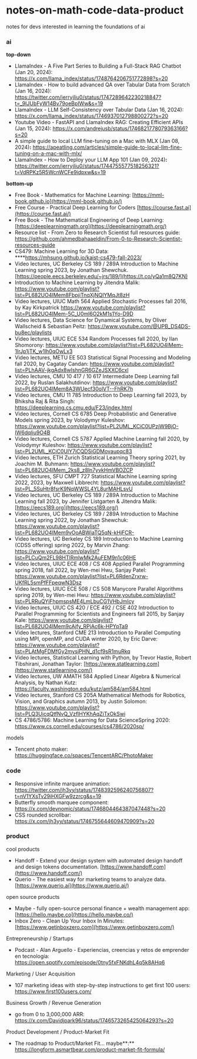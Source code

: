 # notes-on-math-code-data-product

notes for devs interested in learning the foundations of ai

### ai

**top-down**

- LlamaIndex - A Five Part Series to Building a Full-Stack RAG Chatbot (Jan 20, 2024): https://x.com/llama_index/status/1748764206751772898?s=20
- LlamaIndex - How to build advanced QA over Tabular Data  from Scratch (Jan 16, 2024): https://twitter.com/jerryjliu0/status/1747289642230218847?t=_9IJUbFyW14Bv79oeBpIWw&s=19
- LlamaIndex -  LLM Self-Consistency over Tabular Data (Jan 16, 2024): https://x.com/llama_index/status/1746937012798800272?s=20
- Youtube Video - FastAPI and LlamaIndex RAG: Creating Efficient APIs (Jan 15, 2024): https://x.com/andrejusb/status/1746821778079363166?s=20
- A simple guide to local LLM fine-tuning on a Mac with MLX (Jan 08, 2024)****:**** https://apeatling.com/articles/simple-guide-to-local-llm-fine-tuning-on-a-mac-with-mlx/
- LlamaIndex - How to Deploy your LLM App 101 (Jan 09, 2024)**:** https://twitter.com/jerryjliu0/status/1744755577518256321?t=VdRPKz5R5WcnWCFe9idpxw&s=19

**bottom-up**

- Free Book - Mathematics for Machine Learning: [https://mml-book.github.io](https://mml-book.github.io/)
- Free Course - Practical Deep Learning for Coders [https://course.fast.ai](https://course.fast.ai/)
- Free Book - The Mathematical Engineering of Deep Learning: [https://deeplearningmath.org](https://deeplearningmath.org/)
- Resource list - From Zero to Research Scientist full resources guide: https://github.com/ahmedbahaaeldin/From-0-to-Research-Scientist-resources-guide
- CS479: Machine Learning for 3D Data: ****https://mhsung.github.io/kaist-cs479-fall-2023/
- Video lectures, UC Berkeley CS 189 / 289A
Introduction to Machine Learning spring 2023, by Jonathan Shewchuk. [https://people.eecs.berkeley.edu/~jrs/189/](https://t.co/yQa1m8Q7KN)
- Introduction to Machine Learning by Jitendra Malik: https://www.youtube.com/playlist?list=PL682UO4IMem8FbpjiTnqXjNQIYMqJt8zH
- Video lectures, UIUC Math 564 Applied Stochastic Processes fall 2016, by Kay Kirkpatrick https://www.youtube.com/playlist?list=PL682UO4IMem-5C_U0ml6O2kM1s1Yo-D9D
- Video lectures, Data Science for Dynamical Systems, by Oliver Wallscheid & Sebastian Peitz: https://www.youtube.com/@UPB_DS4DS-bu8ec/playlists
- Video lectures, UIUC ECE 534 Random Processes fall 2020, by Ilan Shomorony: https://www.youtube.com/playlist?list=PL682UO4IMem-1IrJp1jTK_w1lh0qOwLx3
- Video lectures, METU EE 503 Statistical Signal Processing and Modeling fall 2020, by Cagatay Candan: https://www.youtube.com/playlist?list=PLhAAV-jkgAdx8wIshnGR6GZeJSXXC6cxl
- Video lectures, CMU 10 417 / 10 617 Intermediate Deep Learning fall 2022, by Ruslan Salakhutdinov: https://www.youtube.com/playlist?list=PL682UO4IMem8A3WUecf30olVT--FhRK7h
- Video lectures, CMU 11 785 Introduction to Deep Learning fall 2023, by Bhiksha Raj & Rita Singh: https://deeplearning.cs.cmu.edu/F23/index.html
- Video lectures, Cornell CS 6785 Deep Probabilistic and Generative Models spring 2023, by Volodymyr Kuleshov: https://www.youtube.com/playlist?list=PL2UML_KCiC0UPzjW9BjO-IW6dqliu9O4B
- Video lectures, Cornell CS 5787 Applied Machine Learning fall 2020, by Volodymyr Kuleshov: https://www.youtube.com/playlist?list=PL2UML_KCiC0UlY7iCQDSiGDMovaupqc83
- Video lectures, ETH Zurich Statistical Learning Theory spring 2021, by Joachim M. Buhmann: https://www.youtube.com/playlist?list=PL682UO4IMem_2ks8_z8ln7yvkHmVBOZCP
- Video lectures, SFU CMPT 727 Statistical Machine Learning spring 2022, 2023, by Maxwell Libbrecht: https://www.youtube.com/playlist?list=PL_5SuHtr8fsrK9NqWWSL4YL8urMAHLsvU
- Video lectures, UC Berkeley CS 189 / 289A Introduction to Machine Learning fall 2023, by Jennifer Listgarten & Jitendra Malik: [https://eecs189.org](https://eecs189.org/)
- Video lectures, UC Berkeley CS 189 / 289A Introduction to Machine Learning spring 2022, by Jonathan Shewchuk: https://www.youtube.com/playlist?list=PL682UO4IMem9vOoABWiaTQ5qN-kHjFCR-
- Video lectures, UC Berkeley CS 189 Introduction to Machine Learning (CDSS offering) spring 2022, by Marvin Zhang: https://www.youtube.com/playlist?list=PLCuQm2FL98HTlRmlwMk2AuFEM9n1c06HE
- Video lectures, UIUC ECE 408 / CS 408 Applied Parallel Programming spring 2018, fall 2022, by Wen-mei Hwu, Sanjay Patel: https://www.youtube.com/playlist?list=PL6RdenZrxrw-UKfRL5smPfFFpeqwN3Dsz
- Video lectures, UIUC ECE 508 / CS 508 Manycore Parallel Algorithms spring 2019, by Wen-mei Hwu: https://www.youtube.com/playlist?list=PLRRuQYjFhpmspsME4LmLbuCG1VHbJmIcy
- Video lectures, UIUC CS 420 / ECE 492 / CSE 402 Introduction to Parallel Programming for Scientists and Engineers fall 2015, by Sanjay Kale: https://www.youtube.com/playlist?list=PL682UO4IMem9cAjfy_RPjAc6k-HPYpTa9
- Video lectures, Stanford CME 213 Introduction to Parallel Computing using MPI, openMP, and CUDA winter 2020, by Eric Darve: https://www.youtube.com/playlist?list=PLAtMgFDMfGy2mysjPHN_d1cf9sR1muRkq
- Video lectures, Statistical Learning with Python, by Trevor Hastie, Robert Tibshirani, Jonathan Taylor: [https://www.statlearning.com](https://www.statlearning.com/)
- Video lectures, UW AMATH 584 Applied Linear Algebra & Numerical Analysis, by Nathan Kutz: https://faculty.washington.edu/kutz/am584/am584.html
- Video lectures, Stanford CS 205A Mathematical Methods for Robotics, Vision, and Graphics autumn 2013, by Justin Solomon: https://www.youtube.com/playlist?list=PLQ3UicqQtfNvQ_VzflHYKhAqZiTxOkSwi
- CS 4786/5786: Machine Learning for Data ScienceSpring 2020: https://www.cs.cornell.edu/courses/cs4786/2020sp/

models

- Tencent photo maker: https://huggingface.co/spaces/TencentARC/PhotoMaker

### code

- Responsive infinite marquee animation: https://twitter.com/jh3yy/status/1748392596240756807?t=nV1YXsTv29iHXGFw9zzrcg&s=19
- Butterfly smooth marquee component: https://x.com/devnomic/status/1746804464387047448?s=20
- CSS rounded scrollbar: https://x.com/jh3yy/status/1746755644609470909?s=20

### product

cool products

- Handoff - Extend your design system with automated design handoff and design tokens documentation. [https://www.handoff.com](https://www.handoff.com/)
- Querio - The easiest way for marketing teams to analyze data. [https://www.querio.ai](https://www.querio.ai/)

open source products

- Maybe - fully open-source personal finance + wealth management app: [https://hello.maybe.co](https://hello.maybe.co/)
- Inbox Zero - Clean Up Your Inbox In Minutes: [https://www.getinboxzero.com](https://www.getinboxzero.com/)

Entrepreneurship / Startups

- Podcast - Alan Arguello - Experiencias, creencias y retos de emprender en tecnología: https://open.spotify.com/episode/0tny5fxFNKdhL4q5k8AHq6

Marketing / User Acquisition

- 107 marketing ideas with step-by-step instructions to get first 100 users: https://www.first100users.com/

Business Growth / Revenue Generation

- go from 0 to 3,000,000 ARR: https://x.com/Davidjpark96/status/1746573265425064293?s=20

Product Development / Product-Market Fit

- The roadmap to Product/Market Fit… maybe**:** https://longform.asmartbear.com/product-market-fit-formula/

